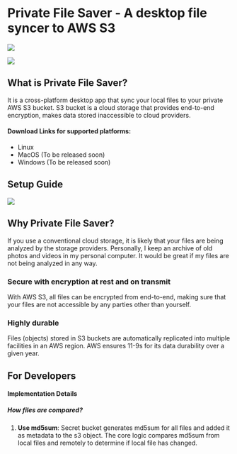 # Private File Saver - A desktop file syncer to AWS S3

![](https://github.com/melvinkcx/private-file-saver/workflows/tests/badge.svg)

![](https://i.postimg.cc/KzjY5gsr/cover.png)

## What is Private File Saver?

It is a cross-platform desktop app that sync your local files to your private AWS S3 bucket. 
S3 bucket is a cloud storage that provides end-to-end encryption, makes data stored inaccessible to 
cloud providers.

#### Download Links for supported platforms:
- Linux 
- MacOS (To be released soon)
- Windows (To be released soon)

## Setup Guide
![](https://i.postimg.cc/0y51m147/instructions.png)

## Why Private File Saver?
If you use a conventional cloud storage, it is likely that your files are being analyzed by the storage providers.
Personally, I keep an archive of old photos and videos in my personal computer. 
It would be great if my files are not being analyzed in any way.  

### Secure with encryption at rest and on transmit
With AWS S3, all files can be encrypted from end-to-end, making sure that your files are not accessible by any parties other than yourself.
   
### Highly durable
Files (objects) stored in S3 buckets are automatically replicated into multiple facilities in an AWS region. AWS ensures 11-9s for its data durability over a given year. 


## For Developers
#### Implementation Details

##### How files are compared?

1. **Use md5sum**: Secret bucket generates md5sum for all files and added it as metadata to the s3 object. The core logic compares md5sum from local files and remotely to determine if local file has changed.


